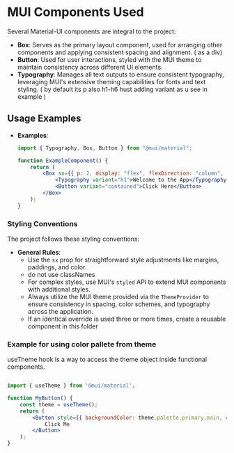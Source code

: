 # MUI Components Used

Several Material-UI components are integral to the project:

-   **Box**: Serves as the primary layout component, used for arranging other components and applying consistent spacing and alignment. ( as a div)
-   **Button**: Used for user interactions, styled with the MUI theme to maintain consistency across different UI elements.
-   **Typography**: Manages all text outputs to ensure consistent typography, leveraging MUI's extensive theming capabilities for fonts and text styling. ( by default its p also h1-h6 hust adding variant as u see in example )

## Usage Examples

-   **Examples**:

    ```jsx
    import { Typography, Box, Button } from "@mui/material";

    function ExampleComponent() {
        return (
            <Box sx={{ p: 2, display: "flex", flexDirection: "column", gap: 2 }}>
                <Typography variant="h1">Welcome to the App</Typography>
                <Button variant="contained">Click Here</Button>
            </Box>
        );
    }
    ```

### Styling Conventions

The project follows these styling conventions:

-   **General Rules**:
    -   Use the `sx` prop for straightforward style adjustments like margins, paddings, and color.
    -   do not use classNames
    -   For complex styles, use MUI's `styled` API to extend MUI components with additional styles.
    -   Always utilize the MUI theme provided via the `ThemeProvider` to ensure consistency in spacing, color schemes, and typography across the application.
    -   If an identical override is used three or more times, create a reusable component in this folder

### Example for using color pallete from theme

useTheme hook is a way to access the theme object inside functional components.

```jsx

import { useTheme } from '@mui/material';

function MyButton() {
    const theme = useTheme();
    return (
        <Button style={{ backgroundColor: theme.palette.primary.main, color: theme.palette.background.default }}>
            Click Me
        </Button>
    );
}

```

